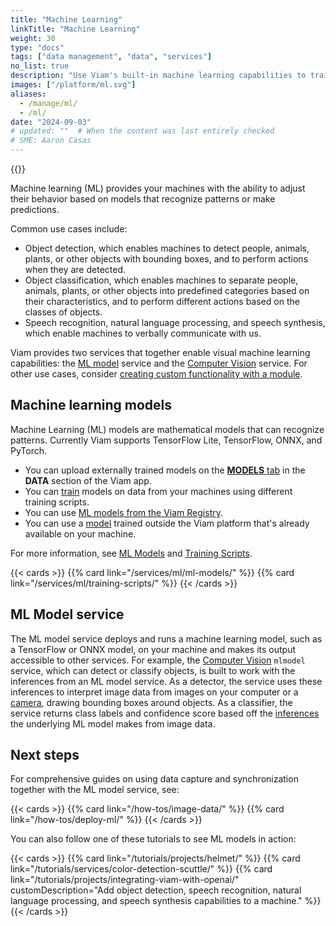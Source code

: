 ```yaml
---
title: "Machine Learning"
linkTitle: "Machine Learning"
weight: 30
type: "docs"
tags: ["data management", "data", "services"]
no_list: true
description: "Use Viam's built-in machine learning capabilities to train image classification models and deploy these models to your machines."
images: ["/platform/ml.svg"]
aliases:
  - /manage/ml/
  - /ml/
date: "2024-09-03"
# updated: ""  # When the content was last entirely checked
# SME: Aaron Casas
---
```


<p>
{{<imgproc src="/services/ml/training.png" class="alignright" resize="400x" declaredimensions=true alt="ML training">}}
</p>

Machine learning (ML) provides your machines with the ability to adjust their behavior based on models that recognize patterns or make predictions.

Common use cases include:

- Object detection, which enables machines to detect people, animals, plants, or other objects with bounding boxes, and to perform actions when they are detected.
- Object classification, which enables machines to separate people, animals, plants, or other objects into predefined categories based on their characteristics, and to perform different actions based on the classes of objects.
- Speech recognition, natural language processing, and speech synthesis, which enable machines to verbally communicate with us.

Viam provides two services that together enable visual machine learning capabilities: the [ML model](/services/ml/deploy/) service and the [Computer Vision](/services/vision/) service.
For other use cases, consider [creating custom functionality with a module](/how-tos/create-module/).

## Machine learning models

Machine Learning (ML) models are mathematical models that can recognize patterns.
Currently Viam supports TensorFlow Lite, TensorFlow, ONNX, and PyTorch.

- You can upload externally trained models on the [**MODELS** tab](https://app.viam.com/data/models) in the **DATA** section of the Viam app.
- You can [train](/how-tos/deploy-ml/) models on data from your machines using different training scripts.
- You can use [ML models from the Viam Registry](https://app.viam.com/registry?type=ML+Model).
- You can use a [model](/services/ml/ml-models/) trained outside the Viam platform that's already available on your machine.

For more information, see [ML Models](/services/ml/ml-models/) and [Training Scripts](/services/ml/training-scripts/).

{{< cards >}}
{{% card link="/services/ml/ml-models/" %}}
{{% card link="/services/ml/training-scripts/" %}}
{{< /cards >}}

## ML Model service

The ML model service deploys and runs a machine learning model, such as a TensorFlow or ONNX model, on your machine and makes its output accessible to other services.
For example, the [Computer Vision](/services/vision/mlmodel/) `mlmodel` service, which can detect or classify objects, is built to work with the inferences from an ML model service.
As a detector, the service uses these inferences to interpret image data from images on your computer or a [camera](/components/camera/), drawing bounding boxes around objects.
As a classifier, the service returns class labels and confidence score based off the [inferences](/services/ml/deploy/#infer) the underlying ML model makes from image data.

## Next steps

For comprehensive guides on using data capture and synchronization together with the ML model service, see:

{{< cards >}}
{{% card link="/how-tos/image-data/" %}}
{{% card link="/how-tos/deploy-ml/" %}}
{{< /cards >}}

You can also follow one of these tutorials to see ML models in action:

{{< cards >}}
{{% card link="/tutorials/projects/helmet/" %}}
{{% card link="/tutorials/services/color-detection-scuttle/" %}}
{{% card link="/tutorials/projects/integrating-viam-with-openai/" customDescription="Add object detection, speech recognition, natural language processing, and speech synthesis capabilities to a machine." %}}
{{< /cards >}}
